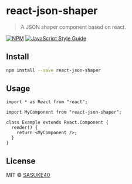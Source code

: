 # react-json-shaper

> A JSON shaper component based on react.

[![NPM](https://img.shields.io/npm/v/react-json-shaper.svg)](https://www.npmjs.com/package/react-json-shaper) [![JavaScript Style Guide](https://img.shields.io/badge/code_style-standard-brightgreen.svg)](https://standardjs.com)

## Install

```bash
npm install --save react-json-shaper
```

## Usage

```tsx
import * as React from "react";

import MyComponent from "react-json-shaper";

class Example extends React.Component {
  render() {
    return <MyComponent />;
  }
}
```

## License

MIT © [SASUKE40](https://github.com/SASUKE40)
